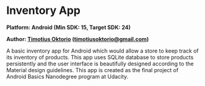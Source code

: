 # Inventory App

**Platform: Android (Min SDK: 15, Target SDK: 24)**

**Author: [Timotius Oktorio](https://profiles.udacity.com/u/timotiusoktorio) (timotiusoktorio@gmail.com)**

A basic inventory app for Android which would allow a store to keep track of its inventory of products. This app uses SQLite database to store products persistently and the user interface is beautifully designed according to the Material design guidelines. This app is created as the final project of Android Basics Nanodegree program at Udacity.